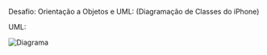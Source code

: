 Desafio: Orientação a Objetos e UML: (Diagramação de Classes do iPhone)

UML:

![Diagrama](diagrama.png)
